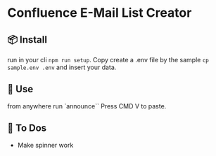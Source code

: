 # Confluence E-Mail List Creator

## 📦 Install

run in your cli `npm run setup`.
Copy create a .env file by the sample `cp sample.env .env` and insert your data.

## 💌 Use

from anywhere run
`announce``
Press CMD V to paste.

## 📝 To Dos

- Make spinner work

